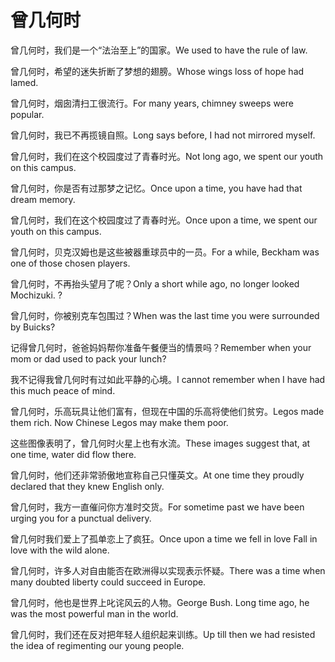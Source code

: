 # 曾几何时

<p><span class="chinese">曾几何时，我们是一个“法治至上”的国家。</span><span class="english">We used to have the rule of law.</span></p>

<p><span class="chinese">曾几何时，希望的迷失折断了梦想的翅膀。</span><span class="english">Whose wings loss of hope had lamed.</span></p>

<p><span class="chinese">曾几何时，烟囱清扫工很流行。</span><span class="english">For many years, chimney sweeps were popular.</span></p>

<p><span class="chinese">曾几何时，我已不再揽镜自照。</span><span class="english">Long says before, I had not mirrored myself.</span></p>

<p><span class="chinese">曾几何时，我们在这个校园度过了青春时光。</span><span class="english">Not long ago, we spent our youth on this campus.</span></p>

<p><span class="chinese">曾几何时，你是否有过那梦之记忆。</span><span class="english">Once upon a time, you have had that dream memory.</span></p>

<p><span class="chinese">曾几何时，我们在这个校园度过了青春时光。</span><span class="english">Once upon a time, we spent our youth on this campus.</span></p>

<p><span class="chinese">曾几何时，贝克汉姆也是这些被器重球员中的一员。</span><span class="english">For a while, Beckham was one of those chosen players.</span></p>

<p><span class="chinese">曾几何时，不再抬头望月了呢？</span><span class="english">Only a short while ago, no longer looked Mochizuki. ?</span></p>

<p><span class="chinese">曾几何时，你被别克车包围过？</span><span class="english">When was the last time you were surrounded by Buicks?</span></p>

<p><span class="chinese">记得曾几何时，爸爸妈妈帮你准备午餐便当的情景吗？</span><span class="english">Remember when your mom or dad used to pack your lunch?</span></p>

<p><span class="chinese">我不记得我曾几何时有过如此平静的心境。</span><span class="english">I cannot remember when I have had this much peace of mind.</span></p>

<p><span class="chinese">曾几何时，乐高玩具让他们富有，但现在中国的乐高将使他们贫穷。</span><span class="english">Legos made them rich. Now Chinese Legos may make them poor.</span></p>

<p><span class="chinese">这些图像表明了，曾几何时火星上也有水流。</span><span class="english">These images suggest that, at one time, water did flow there.</span></p>

<p><span class="chinese">曾几何时，他们还非常骄傲地宣称自己只懂英文。</span><span class="english">At one time they proudly declared that they knew English only.</span></p>

<p><span class="chinese">曾几何时，我方一直催问你方准时交货。</span><span class="english">For sometime past we have been urging you for a punctual delivery.</span></p>

<p><span class="chinese">曾几何时我们爱上了孤单恋上了疯狂。</span><span class="english">Once upon a time we fell in love Fall in love with the wild alone.</span></p>

<p><span class="chinese">曾几何时，许多人对自由能否在欧洲得以实现表示怀疑。</span><span class="english">There was a time when many doubted liberty could succeed in Europe.</span></p>

<p><span class="chinese">曾几何时，他也是世界上叱诧风云的人物。</span><span class="english">George Bush. Long time ago, he was the most powerful man in the world.</span></p>

<p><span class="chinese">曾几何时，我们还在反对把年轻人组织起来训练。</span><span class="english">Up till then we had resisted the idea of regimenting our young people.</span></p>

